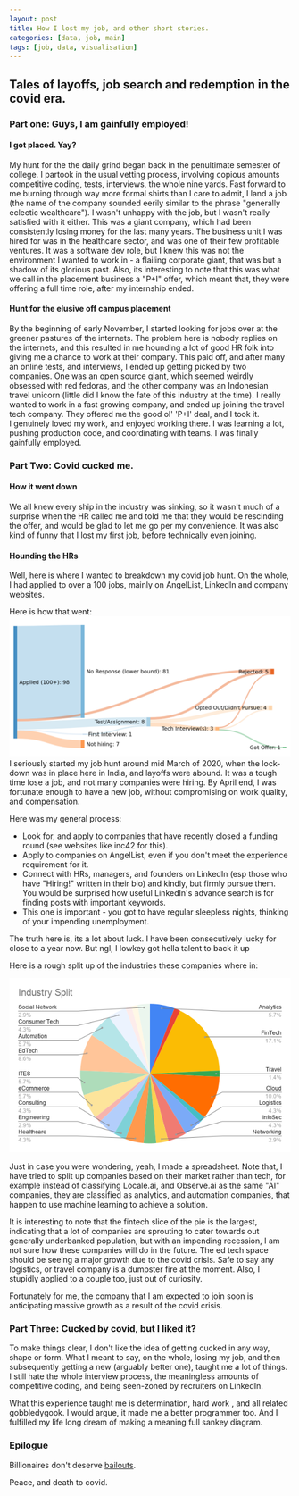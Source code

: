 ```yaml
---
layout: post
title: How I lost my job, and other short stories.
categories: [data, job, main]
tags: [job, data, visualisation]
---
```

## Tales of layoffs, job search and redemption in the covid era.

### Part one:  Guys, I am gainfully employed! 
#### I got placed. Yay?
My hunt for the the daily grind began back in the penultimate semester of college. I partook in the usual vetting process, involving copious amounts competitive coding, tests, interviews, the whole nine yards. Fast forward to me burning through way more formal shirts than I care to admit, I land a job (the name of the company sounded eerily similar to the phrase "generally eclectic wealthcare"). I wasn't unhappy with the job, but I wasn't really satisfied with it either. This was a giant company, which had been consistently losing money for the last many years. The business unit I was hired for was in the healthcare sector, and was one of their few profitable ventures. It was a software dev role, but I knew this was not the environment I wanted to work in - a flailing corporate giant, that was but a shadow of its glorious past. 
Also, its interesting to note that this was what we call in the placement business a "P+I" offer, which meant that, they were offering a full time role, after my internship ended.

#### Hunt for the elusive off campus placement
By the beginning of early November, I started looking for jobs over at the greener pastures of the internets. The problem here is nobody replies on the internets, and this resulted in me hounding a lot of good HR folk into giving me a chance to work at their company. This paid off, and after many an online tests, and interviews, I ended up getting picked by two companies. One was an open source giant, which seemed weirdly obsessed with red fedoras, and the other company was an Indonesian travel unicorn (little did I know the fate of this industry at the time).  I really wanted to work in a fast growing company, and ended up joining the travel tech company. They offered me the good ol' 'P+I' deal, and I took it.  
I genuinely loved my work, and enjoyed working there. I was learning a lot, pushing production code, and coordinating with teams. I was finally gainfully employed. 


### Part Two: Covid cucked me.

#### How it went down
We all knew every ship in the industry was sinking, so it wasn't much of a surprise when the HR called me and told me that they would be rescinding the offer, and would be glad to let me go per my convenience. It was also kind of funny that I lost my first job, before technically even joining.

#### Hounding the HRs
Well, here is where I wanted to breakdown my covid job hunt. On the whole, I had applied to over a 100 jobs, mainly on AngelList, LinkedIn and company websites.

Here is how that went:
![enter image description here](https://raw.githubusercontent.com/Hallicopter/hallicopter.github.io/master/images/sankeymatic_1600x800%281%29.png)
I seriously started my job hunt around mid March of 2020, when the lock-down was in place here in India, and layoffs were abound. It was a tough time lose a job, and not many companies were hiring. By April end, I was fortunate enough to have a new job, without compromising on work quality, and compensation.

Here was my general process:

 - Look for, and apply to companies that have recently closed a funding round (see websites like inc42 for this).
 - Apply to companies on AngelList, even if you don't meet the experience requirement for it.
 - Connect with HRs, managers, and founders on LinkedIn (esp those who have "Hiring!" written in their bio) and kindly, but firmly pursue them. You would be surprised how useful LinkedIn's advance search is for finding posts with important keywords.
 - This one is important - you got to have regular sleepless nights, thinking of your impending unemployment.

The truth here is, its a lot about luck. I have been consecutively lucky for close to a year now. But ngl, I lowkey got hella talent to back it up 



Here is a rough split up of the industries these companies where in:

![enter image description here](https://raw.githubusercontent.com/Hallicopter/hallicopter.github.io/master/images/Industry%20Split.png) 


Just in case you were wondering, yeah, I made a spreadsheet.
Note that, I have tried to split up companies based on their market rather than tech, for example instead of classifying Locale.ai, and Observe.ai as the same "AI" companies, they are classified as analytics, and automation companies, that happen to use machine learning to achieve a solution.

It is interesting to note that the fintech slice of the pie is the largest, indicating that a lot of companies are sprouting to cater towards out generally underbanked population, but with an impending recession, I am not sure how these companies will do in the future. The ed tech space should be seeing a major growth due to the covid crisis. Safe to say any logistics, or travel company is a dumpster fire at the moment. Also, I stupidly applied to a couple too, just out of curiosity.

Fortunately for me, the company that I am expected to join soon is anticipating massive growth as a result of the covid crisis. 

### Part Three: Cucked by covid, but I liked it?

To make things clear, I don't like the idea of getting cucked in any way, shape or form. What I meant to say, on the whole, losing my job, and then subsequently getting a new (arguably better one), taught me a lot of things.
I still hate the whole interview process, the meaningless amounts of competitive coding, and being seen-zoned by recruiters on LinkedIn.

What this experience taught me is determination, hard work , and all related  gobbledygook. I would argue, it made me a better programmer too. And I fulfilled my life long dream of making a meaning full sankey diagram.

### Epilogue
Billionaires don't deserve [bailouts](https://www.npr.org/2020/04/29/848079558/episode-995-buybacks-and-bailouts).

Peace, and death to covid.

